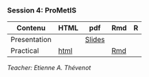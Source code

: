 ### Session 4: ProMetIS
        
| Contenu | HTML | pdf | Rmd | R |
|--------------------------------------------------|------|------|-----|-----|
| Presentation |  | [Slides]() |  |
| Practical | [html]() |  | [Rmd]() |  |

*Teacher: Etienne A. Thévenot*
